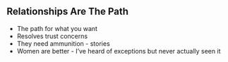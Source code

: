 ## Relationships Are The Path

- The path for what you want
- Resolves trust concerns
- They need ammunition - stories
- Women are better - I’ve heard of exceptions but never actually seen it
